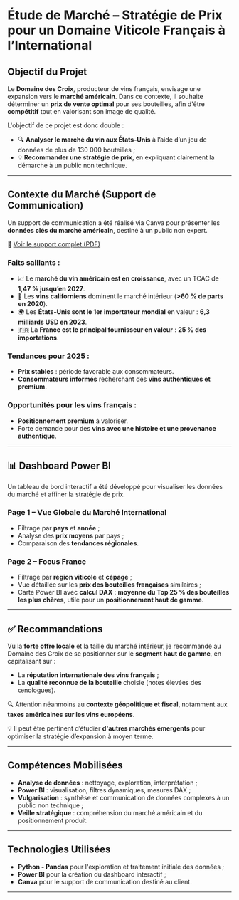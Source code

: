 # Étude de Marché – Stratégie de Prix pour un Domaine Viticole Français à l’International

##  Objectif du Projet

Le **Domaine des Croix**, producteur de vins français, envisage une expansion vers le **marché américain**. Dans ce contexte, il souhaite déterminer un **prix de vente optimal** pour ses bouteilles, afin d'être **compétitif** tout en valorisant son image de qualité.

L'objectif de ce projet est donc double :

- 🔍 **Analyser le marché du vin aux États-Unis** à l’aide d’un jeu de données de plus de 130 000 bouteilles ;
- 💡 **Recommander une stratégie de prix**, en expliquant clairement la démarche à un public non technique.

---

## Contexte du Marché (Support de Communication)

Un support de communication a été réalisé via Canva pour présenter les **données clés du marché américain**, destiné à un public non expert.

📄 [Voir le support complet (PDF)](https://github.com/Maya-RT/Wine-project--Etude-de-march-et-tableau-de-bord/blob/ff9ea2a4f1e4feb44a5b4bdaf7342ea381bbe8a6/Wine_market-presentation.pdf)

### Faits saillants :

- 📈 Le **marché du vin américain est en croissance**, avec un TCAC de **1,47 % jusqu’en 2027**.
- 🍇 Les **vins californiens** dominent le marché intérieur (**>60 % de parts en 2020**).
- 🌍 Les **États-Unis sont le 1er importateur mondial** en valeur : **6,3 milliards USD en 2023**.
- 🇫🇷 La **France est le principal fournisseur en valeur** : **25 % des importations**.

### Tendances pour 2025 :

-  **Prix stables** : période favorable aux consommateurs.
- **Consommateurs informés** recherchant des **vins authentiques et premium**.

### Opportunités pour les vins français :

-  **Positionnement premium** à valoriser.
- Forte demande pour des **vins avec une histoire et une provenance authentique**.

---

## 📊 Dashboard Power BI

Un tableau de bord interactif a été développé pour visualiser les données du marché et affiner la stratégie de prix.

### Page 1 – Vue Globale du Marché International

- Filtrage par **pays** et **année** ;
- Analyse des **prix moyens** par pays ;
- Comparaison des **tendances régionales**.

### Page 2 – Focus France

- Filtrage par **région viticole** et **cépage** ;
- Vue détaillée sur les **prix des bouteilles françaises** similaires ;
- Carte Power BI avec **calcul DAX** : **moyenne du Top 25 % des bouteilles les plus chères**, utile pour un **positionnement haut de gamme**.

---

## ✅ Recommandations

 Vu la **forte offre locale** et la taille du marché intérieur, je recommande au Domaine des Croix de se positionner sur le **segment haut de gamme**, en capitalisant sur :
 
 - La **réputation internationale des vins français** ;
 - La **qualité reconnue de la bouteille** choisie (notes élevées des œnologues).

🔍 Attention néanmoins au **contexte géopolitique et fiscal**, notamment aux **taxes américaines sur les vins européens**.

💡 Il peut être pertinent d’étudier **d'autres marchés émergents** pour optimiser la stratégie d’expansion à moyen terme.

---

##  Compétences Mobilisées

-  **Analyse de données** : nettoyage, exploration, interprétation ;
-  **Power BI** : visualisation, filtres dynamiques, mesures DAX ;
-  **Vulgarisation** : synthèse et communication de données complexes à un public non technique ;
-  **Veille stratégique** : compréhension du marché américain et du positionnement produit.

---

##  Technologies Utilisées

- **Python - Pandas** pour l'exploration et traitement initiale des données ;
- **Power BI** pour la création du dashboard interactif ;
- **Canva** pour le support de communication destiné au client.

---
